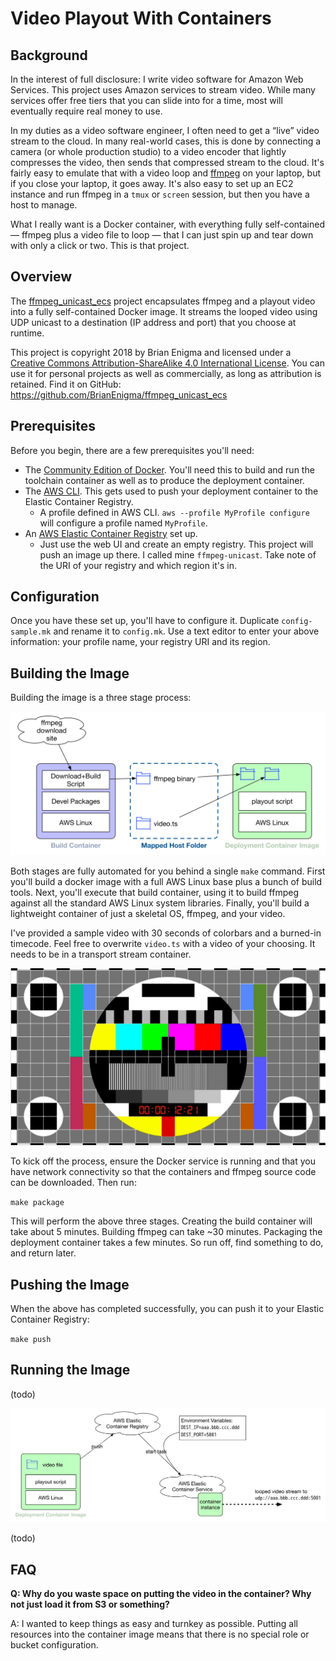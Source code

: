 # Video Playout With Containers

## Background

In the interest of full disclosure: I write video software for Amazon Web Services. This project uses Amazon services to stream video. While many services offer free tiers that you can slide into for a time, most will eventually require real money to use.

In my duties as a video software engineer, I often need to get a “live” video stream to the cloud. In many real-world cases, this is done by connecting a camera (or whole production studio) to a video encoder that lightly compresses the video, then sends that compressed stream to the cloud. It's fairly easy to emulate that with a video loop and [ffmpeg](http://ffmpeg.org/) on your laptop, but if you close your laptop, it goes away. It's also easy to set up an EC2 instance and run ffmpeg in a `tmux` or `screen` session, but then you have a host to manage.

What I really want is a Docker container, with everything fully self-contained — ffmpeg plus a video file to loop — that I can just spin up and tear down with only a click or two. This is that project.

## Overview

The [ffmpeg_unicast_ecs](https://github.com/BrianEnigma/ffmpeg_unicast_ecs) project encapsulates ffmpeg and a playout video into a fully self-contained Docker image. It streams the looped video using UDP unicast to a destination (IP address and port) that you choose at runtime.

This project is copyright 2018 by Brian Enigma and licensed under a <a rel="license" href="http://creativecommons.org/licenses/by-sa/4.0/">Creative Commons Attribution-ShareAlike 4.0 International License</a>. You can use it for personal projects as well as commercially, as long as attribution is retained. Find it on GitHub: <https://github.com/BrianEnigma/ffmpeg_unicast_ecs>

## Prerequisites

Before you begin, there are a few prerequisites you'll need:

- The [Community Edition of Docker](https://www.docker.com/community-edition). You'll need this to build and run the toolchain container as well as to produce the deployment container.
- The [AWS CLI](https://aws.amazon.com/cli/). This gets used to push your deployment container to the Elastic Container Registry.
  - A profile defined in AWS CLI. `aws --profile MyProfile configure` will configure a profile named `MyProfile`.
- An [AWS Elastic Container Registry](https://aws.amazon.com/ecr/) set up.
  - Just use the web UI and create an empty registry. This project will push an image up there. I called mine `ffmpeg-unicast`. Take note of the URI of your registry and which region it's in.

## Configuration

Once you have these set up, you'll have to configure it. Duplicate `config-sample.mk` and rename it to `config.mk`. Use a text editor to enter your above information: your profile name, your registry URI and its region.

## Building the Image

Building the image is a three stage process:

![build process](images/build.png)

Both stages are fully automated for you behind a single `make` command. First you'll build a docker image with a full AWS Linux base plus a bunch of build tools. Next, you'll execute that build container, using it to build ffmpeg against all the standard AWS Linux system libraries. Finally, you'll build a lightweight container of just a skeletal OS, ffmpeg, and your video.

I've provided a sample video with 30 seconds of colorbars and a burned-in timecode. Feel free to overwrite `video.ts` with a video of your choosing. It needs to be in a transport stream container.



![colorbars](images/colorbars.jpg)



To kick off the process, ensure the Docker service is running and that you have network connectivity so that the containers and ffmpeg source code can be downloaded. Then run:

`make package`

This will perform the above three stages. Creating the build container will take about 5 minutes. Building ffmpeg can take ~30 minutes. Packaging the deployment container takes a few minutes. So run off, find something to do, and return later.

## Pushing the Image

When the above has completed successfully, you can push it to your Elastic Container Registry:

`make push`

## Running the Image

(todo)

![deployment](images/deploy.png)

(todo)

## FAQ

**Q: Why do you waste space on putting the video in the container? Why not just load it from S3 or something?**

A: I wanted to keep things as easy and turnkey as possible. Putting all resources into the container image means that there is no special role or bucket configuration.